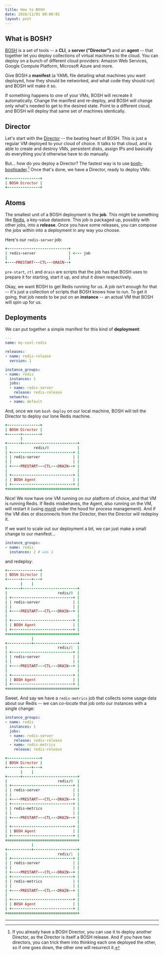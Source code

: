 ```yaml
---
title: How to BOSH
date: 2016/11/01 00:00:01
layout: post
---
```


## What is BOSH?

[BOSH](http://bosh.io) is a set of tools -- a **CLI**, a **server ("Director")** and an **agent** -- that together let you deploy collections of virtual machines to the cloud. You can deploy on a bunch of different cloud providers: Amazon Web Services, Google Compute Platform, Microsoft Azure and more.

Give BOSH a **manifest** (a YAML file detailing what machines you want deployed, how they should be networked, and what code they should run) and BOSH will make it so.

If something happens to one of your VMs, BOSH will recreate it automatically. Change the manifest and re-deploy, and BOSH will change only what's needed to get to the desired state. Point to a different cloud, and BOSH will deploy that same set of machines identically.

## Director

Let's start with the [Director](https://bosh.io/docs/bosh-components.html#director) -- the beating heart of BOSH. This is just a regular VM deployed to your cloud of choice. It talks to that cloud, and is able to create and destroy VMs, persistent disks, assign IPs and basically do everything you'd otherwise have to do manually.

But... how do you deploy a Director? The fastest way is to use [bosh-bootloader](https://github.com/cloudfoundry/bosh-bootloader).[^bosh-deploy-bosh] Once that's done, we have a Director, ready to deploy VMs:

[^bosh-deploy-bosh]: If you already have a BOSH Director, you can use it to deploy another Director, as the Director is itself a BOSH release. And if you have two directors, you can trick them into thinking each one deployed the other, so if one goes down, the other one will resurrect it.

```ruby
+---------------+
| BOSH Director |
+---------------+
```

## Atoms

The smallest unit of a BOSH deployment is the **job**. This might be something like [Redis](http://redis.io), a key-value datastore. This job is packaged up, possibly with other jobs, into a **release**. Once you have some releases, you can compose the jobs within into a deployment in any way you choose.

Here's our `redis-server` job:

```ruby
+----------------------------+
| redis-server               | <--- job
|                            |
+----PRESTART---CTL---DRAIN--+
```

`pre-start`, `ctl` and `drain` are scripts that the job has that BOSH uses to prepare it for starting, start it up, and shut it down respectively.

Okay, we want BOSH to get Redis running for us. A job isn't enough for that -- it's just a collection of scripts that BOSH knows how to run. To get it going, that job needs to be put on an **instance** -- an actual VM that BOSH will spin up for us.

## Deployments

We can put together a simple manifest for this kind of **deployment**:

```yaml
---
name: my-cool-redis

releases:
- name: redis-release
  version: 1

instance_groups:
- name: redis
  instances: 1
  jobs:
  - name: redis-server
    release: redis-release
  networks:
  - name: default
```

And, once we run `bosh deploy` on our local machine, BOSH will tell the Director to deploy our lone Redis machine.

```ruby
+---------------+
| BOSH Director |
+------+--------+
       |        
+------+-------------------------+
|            redis/0             |
| +----------------------------+ |
| | redis-server               | |
| |                            | |
| +----PRESTART---CTL---DRAIN--+ |
|                                |
| +----------------------------+ |
| | BOSH Agent                 | |
| +----------------------------+ |
+================================+
```

Nice! We now have one VM running on our platform of choice, and that VM is running Redis. If Redis misbehaves, the Agent, also running on the VM, will restart it (using [monit](https://mmonit.com/monit/) under the hood for process management). And if the VM dies or disconnects from the Director, then the Director will redeploy it.

If we want to scale out our deployment a bit, we can just make a small change to our manifest...

```yaml
instance_groups:
- name: redis
  instances: 2 # was 1
```

and redeploy:

```ruby
+---------------+
| BOSH Director |
+------+----+---+
       |    |
+------+-------------------------+
|                       redis/0  |
| +----------------------------+ |
| | redis-server               | |
| |                            | |
| +----PRESTART---CTL---DRAIN--+ |
|                                |
| +----------------------------+ |
| | BOSH Agent                 | |
| +----------------------------+ |
+================================+
            |
+-----------+--------------------+
|                       redis/1  |
| +----------------------------+ |
| | redis-server               | |
| |                            | |
| +----PRESTART---CTL---DRAIN--+ |
|                                |
| +----------------------------+ |
| | BOSH Agent                 | |
| +----------------------------+ |
+================================+
```

Sweet. And say we have a `redis-metrics` job that collects some usage data about our Redis -- we can _co-locate_ that job onto our instances with a single change:

```yaml
instance_groups:
- name: redis
  instances: 1
  jobs:
  - name: redis-server
    release: redis-release
  - name: redis-metrics
    release: redis-release
```

```ruby
+---------------+
| BOSH Director |
+------+----+---+
       |    |
+------+-------------------------+
|                       redis/0  |
| +----------------------------+ |
| | redis-server               | |
| |                            | |
| +----PRESTART---CTL---DRAIN--+ |
| +----------------------------+ |
| | redis-metrics              | |
| |                            | |
| +----PRESTART---CTL---DRAIN--+ |
|                                |
| +----------------------------+ |
| | BOSH Agent                 | |
| +----------------------------+ |
+================================+
            |
+-----------+--------------------+
|                       redis/1  |
| +----------------------------+ |
| | redis-server               | |
| |                            | |
| +----PRESTART---CTL---DRAIN--+ |
| +----------------------------+ |
| | redis-metrics              | |
| |                            | |
| +----PRESTART---CTL---DRAIN--+ |
|                                |
| +----------------------------+ |
| | BOSH Agent                 | |
| +----------------------------+ |
+================================+
```

***
